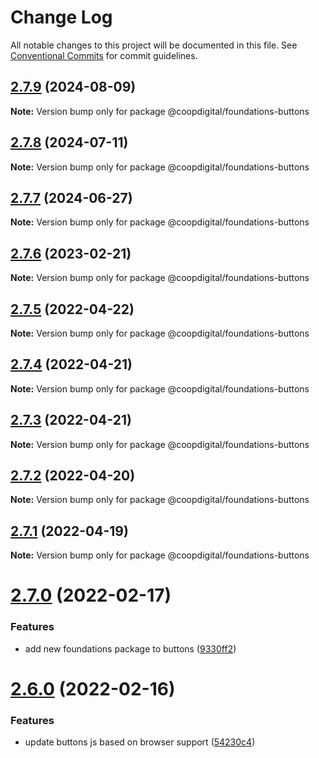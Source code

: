 # Change Log

All notable changes to this project will be documented in this file.
See [Conventional Commits](https://conventionalcommits.org) for commit guidelines.

## [2.7.9](https://github.com/coopdigital/coop-frontend/compare/@coopdigital/foundations-buttons@2.7.8...@coopdigital/foundations-buttons@2.7.9) (2024-08-09)

**Note:** Version bump only for package @coopdigital/foundations-buttons





## [2.7.8](https://github.com/coopdigital/coop-frontend/compare/@coopdigital/foundations-buttons@2.7.7...@coopdigital/foundations-buttons@2.7.8) (2024-07-11)

**Note:** Version bump only for package @coopdigital/foundations-buttons





## [2.7.7](https://github.com/coopdigital/coop-frontend/compare/@coopdigital/foundations-buttons@2.7.6...@coopdigital/foundations-buttons@2.7.7) (2024-06-27)

**Note:** Version bump only for package @coopdigital/foundations-buttons





## [2.7.6](https://github.com/coopdigital/coop-frontend/compare/@coopdigital/foundations-buttons@2.7.5...@coopdigital/foundations-buttons@2.7.6) (2023-02-21)

**Note:** Version bump only for package @coopdigital/foundations-buttons





## [2.7.5](https://github.com/coopdigital/coop-frontend/compare/@coopdigital/foundations-buttons@2.7.4...@coopdigital/foundations-buttons@2.7.5) (2022-04-22)

**Note:** Version bump only for package @coopdigital/foundations-buttons





## [2.7.4](https://github.com/coopdigital/coop-frontend/compare/@coopdigital/foundations-buttons@2.7.3...@coopdigital/foundations-buttons@2.7.4) (2022-04-21)

**Note:** Version bump only for package @coopdigital/foundations-buttons





## [2.7.3](https://github.com/coopdigital/coop-frontend/compare/@coopdigital/foundations-buttons@2.7.2...@coopdigital/foundations-buttons@2.7.3) (2022-04-21)

**Note:** Version bump only for package @coopdigital/foundations-buttons





## [2.7.2](https://github.com/coopdigital/coop-frontend/compare/@coopdigital/foundations-buttons@2.7.1...@coopdigital/foundations-buttons@2.7.2) (2022-04-20)

**Note:** Version bump only for package @coopdigital/foundations-buttons





## [2.7.1](https://github.com/coopdigital/coop-frontend/compare/@coopdigital/foundations-buttons@2.7.0...@coopdigital/foundations-buttons@2.7.1) (2022-04-19)

**Note:** Version bump only for package @coopdigital/foundations-buttons





# [2.7.0](https://github.com/coopdigital/coop-frontend/compare/@coopdigital/foundations-buttons@2.6.0...@coopdigital/foundations-buttons@2.7.0) (2022-02-17)


### Features

* add new foundations package to buttons ([9330ff2](https://github.com/coopdigital/coop-frontend/commit/9330ff26f9ed3cc78a642e5615486f666fb9fec6))





# [2.6.0](https://github.com/coopdigital/coop-frontend/compare/@coopdigital/foundations-buttons@2.5.8...@coopdigital/foundations-buttons@2.6.0) (2022-02-16)


### Features

* update buttons js based on browser support ([54230c4](https://github.com/coopdigital/coop-frontend/commit/54230c4c0008a55fd1b3be532f5655a0015b8925))
